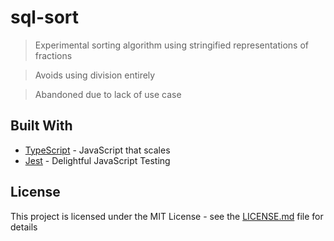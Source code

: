 # sql-sort

> Experimental sorting algorithm using stringified representations of fractions

> Avoids using division entirely

> Abandoned due to lack of use case

## Built With

- [TypeScript](https://www.typescriptlang.org/) - JavaScript that scales
- [Jest](https://jestjs.io/) - Delightful JavaScript Testing

## License

This project is licensed under the MIT License - see the [LICENSE.md](LICENSE.md) file for details
